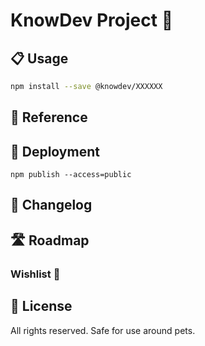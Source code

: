 # KnowDev Project 🧧

## 📋 Usage

``` bash
npm install --save @knowdev/XXXXXX
```

## 📖 Reference

## 🚀 Deployment

`npm publish --access=public`

## 📝 Changelog

## 🛣 Roadmap

### Wishlist 🌠

## 📜 License

All rights reserved. Safe for use around pets.
